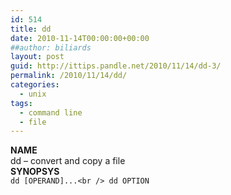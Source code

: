 ```yaml
---
id: 514
title: dd
date: 2010-11-14T00:00:00+00:00
##author: biliards
layout: post
guid: http://ittips.pandle.net/2010/11/14/dd-3/
permalink: /2010/11/14/dd/
categories:
  - unix
tags:
  - command line
  - file
---
```

**NAME**  
dd &#8211; convert and copy a file  
**SYNOPSYS**  
`dd [OPERAND]...<br />
dd OPTION` 

